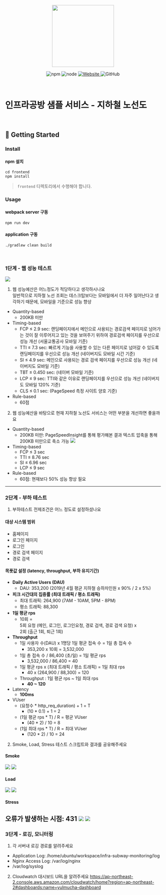 <p align="center">
    <img width="200px;" src="https://raw.githubusercontent.com/woowacourse/atdd-subway-admin-frontend/master/images/main_logo.png"/>
</p>
<p align="center">
  <img alt="npm" src="https://img.shields.io/badge/npm-%3E%3D%205.5.0-blue">
  <img alt="node" src="https://img.shields.io/badge/node-%3E%3D%209.3.0-blue">
  <a href="https://edu.nextstep.camp/c/R89PYi5H" alt="nextstep atdd">
    <img alt="Website" src="https://img.shields.io/website?url=https%3A%2F%2Fedu.nextstep.camp%2Fc%2FR89PYi5H">
  </a>
  <img alt="GitHub" src="https://img.shields.io/github/license/next-step/atdd-subway-service">
</p>

<br>

# 인프라공방 샘플 서비스 - 지하철 노선도

<br>

## 🚀 Getting Started

### Install
#### npm 설치
```
cd frontend
npm install
```
> `frontend` 디렉토리에서 수행해야 합니다.

### Usage
#### webpack server 구동
```
npm run dev
```
#### application 구동
```
./gradlew clean build
```
<br>


### 1단계 - 웹 성능 테스트
![](img/diagnosis.png)
1. 웹 성능예산은 어느정도가 적당하다고 생각하시나요  
일반적으로 지하철 노선 조회는 데스크탑보다는 모바일에서 더 자주 일어난다고 생각하기 때문에, 모바일을 기준으로 성능 향상
- Quantity-based
  - 200KB 미만
- Timing-based
  - FCP ≤ 2.9 sec: 랜딩페이지에서 메인으로 사용되는 경로검색 페이지로 넘어가는 것이 잘 이루어지고 있는 것을 보여주기 위하여 경로검색 페이지를 우선으로 성능 개선 (서울교통공사 모바일 기준)
  - TTI  ≤ 7.3 sec: 빠르게 기능을 사용할 수 있는 다른 페이지로 넘어갈 수 있도록 랜딩페이지를 우선으로 성능 개선 (네이버지도 모바일 시간 기준)
  - SI ≤ 4.9 sec: 메인으로 사용되는 경로 검색 페이지를 우선으로 성능 개선 (네이버지도 모바일 기준)
  - TBT ≤ 0.450 sec: (네이버 모바일 기준)
  - LCP ≤ 9 sec: TTI와 같은 이유로 랜딩페이지를 우선으로 성능 개선 (네이버지도 모바일 120% 기준)
  - CLS ≤ 0.1 sec: (PageSpeed 측정 사이트 양호 기준)
- Rule-based
  - 60점
2. 웹 성능예산을 바탕으로 현재 지하철 노선도 서비스는 어떤 부분을 개선하면 좋을까요
- Quantity-based
  - 200KB 미만: PageSpeedInsight를 통해 평가해본 결과 텍스트 압축을 통해 200KB 미만으로 축소 가능
  ![](img/compresstext.png)
- Timing-based
  - FCP ≤ 3 sec
  - TTI  ≤ 8.76 sec
  - SI ≤ 6.96 sec
  - LCP ≤ 9 sec
- Rule-based
  - 60점: 현재보다 50% 성능 향상 필요

---

### 2단계 - 부하 테스트 
1. 부하테스트 전제조건은 어느 정도로 설정하셨나요
#### 대상 시스템 범위
- 홈페이지
- 로그인 페이지
- 로그인
- 경로 검색 페이지
- 경로 검색
#### 목푯값 설정 (latency, throughput, 부하 유지기간)
- **Daily Active Users (DAU)**
  - DAU: 353,200 (2019년 4월 평균 지하철 승하차인원 x 90% / 2 x 5%)
- **피크 시간대의 집중률 (최대 트래픽 / 평소 트래픽)**
  - 최대 트래픽: 264,900 (7AM - 10AM, 5PM - 8PM)
  - 평소 트래픽: 88,300
- **1일 평균 rps**
  - 10회 =  
    5회 요청 (메인, 로그인, 로그인요청, 경로 검색, 경로 검색 요청) x  
    2회 (출근 1회, 퇴근 1회)
- **Throughput**
  - 1일 사용자 수(DAU) x 1명당 1일 평균 접속 수 = 1일 총 접속 수
    - 353,200 x 10회 = 3,532,000
  - 1일 총 접속 수 / 86,400 (초/일) = 1일 평균 rps 
    - 3,532,000 / 86,400 = 40
  - 1일 평균 rps x (최대 트래픽 / 평소 트래픽) = 1일 최대 rps
    - 40 x (264,900 / 88,300) = 120
  - Throughput : 1일 평균 rps ~ 1일 최대 rps
    - **40 ~ 120**
- Latency
  - **100ms**
- VUser
  - (요청수 * http_req_duration) + 1 = T
    - (10 * 0.1) + 1 = 2
  - (1일 평균 rps * T) / R = 평균 VUser
    - (40 * 2) / 10 = 8
  - (1일 최대 rps * T) / R = 최대 VUser
    - (120 * 2) / 10 = 24

2. Smoke, Load, Stress 테스트 스크립트와 결과를 공유해주세요
#### Smoke
![](load-test/smoke/smoke-k6.png)
![](load-test/smoke/smoke-grafana.png)
#### Load
![](load-test/load/load-k6.png)
![](load-test/load/load-grafana.png)
#### Stress
오류가 발생하는 시점: 431
![](load-test/stress/stress-k6.png)
![](load-test/stress/stress-grafana.png)
---

### 3단계 - 로깅, 모니터링
1. 각 서버내 로깅 경로를 알려주세요
- Application Log: /home/ubuntu/workspace/infra-subway-monitoring/log
- Nginx Access Log: /var/log/nginx
- /var/log/syslog
2. Cloudwatch 대시보드 URL을 알려주세요
https://ap-northeast-2.console.aws.amazon.com/cloudwatch/home?region=ap-northeast-2#dashboards:name=yulmucha-dashboard
